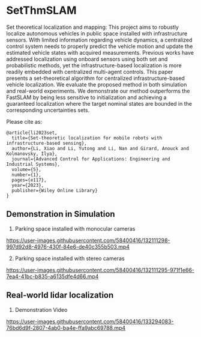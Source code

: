 # SetThmSLAM
Set theoretical localization and mapping: This project aims to robustly localize autonomous vehicles in public space installed with infrastructure sensors. With limited information regarding vehicle dynamics, a centralized control system needs to properly predict the vehicle motion and update the estimated vehicle states with acquired measurements. Previous works have addressed localization using onboard sensors using both set and probabilistic methods, yet the infrastructure-based localization is more readily embedded with centralized multi-agent controls. This paper presents a set-theoretical algorithm for centralized infrastructure-based vehicle localization. We evaluate the proposed method in both simulation and real-world experiments. We demonstrate our method outperforms the FastSLAM by being less sensitive to initialization and achieving a guaranteed localization where the target nominal states are bounded in the corresponding uncertainties sets.

Please cite as:
```
@article{li2023set,
  title={Set-theoretic localization for mobile robots with infrastructure-based sensing},
  author={Li, Xiao and Li, Yutong and Li, Nan and Girard, Anouck and Kolmanovsky, Ilya},
  journal={Advanced Control for Applications: Engineering and Industrial Systems},
  volume={5},
  number={1},
  pages={e117},
  year={2023},
  publisher={Wiley Online Library}
}
```

## Demonstration in Simulation

1. Parking space installed with monocular cameras

https://user-images.githubusercontent.com/58400416/132111298-997d92d8-4976-430f-84e6-de40c355b503.mp4



2. Parking space installed with stereo cameras

https://user-images.githubusercontent.com/58400416/132111295-971f1e66-7ea4-41bc-b835-a6135dfe4d66.mp4



## Real-world lidar localization

1. Demonstration Video

https://user-images.githubusercontent.com/58400416/133294083-76bd6d9f-2807-4ab0-ba4e-ffa9abc69788.mp4






